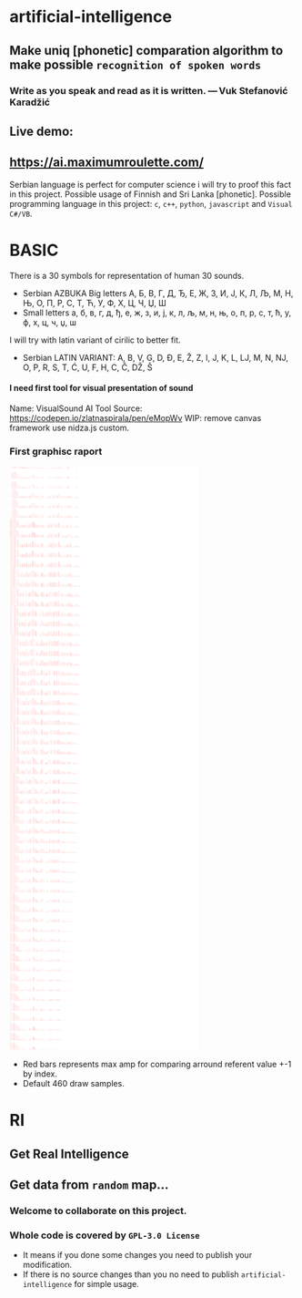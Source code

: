 # artificial-intelligence
## Make uniq [phonetic] comparation algorithm to make possible `recognition of spoken words`
### Write as you speak and read as it is written.  — Vuk Stefanović Karadžić 

## Live demo:
## https://ai.maximumroulette.com/

Serbian language is perfect for computer science i will try to proof this fact in this project.
Possible usage of Finnish and Sri Lanka [phonetic].
Possible programming language in this project: `c`, `c++`, `python`, `javascript` and `Visual C#/VB`.

# BASIC
There is a 30 symbols for representation of human 30 sounds.

- Serbian AZBUKA
  Big letters
  А, Б, В, Г, Д, Ђ, Е, Ж, З, И, Ј, К, Л, Љ, М, Н, Њ, О, П, Р, С, Т, Ћ, У, Ф, Х, Ц, Ч, Џ, Ш
- Small letters
  a, б, в, г, д, ђ, е, ж, з, и, ј, к, л, љ, м, н, њ, о, п, р, с, т, ћ, у, ф, х, ц, ч, џ, ш


I will try with latin variant of cirilic to better fit.

 - Serbian LATIN VARIANT:
   A, B, V, G, D, Đ, E, Ž, Z, I, J, K, L, LJ, M, N, NJ, O, P, R, S, T, Ć, U, F, H, C, Č, DŽ, Š

#### I need first tool for visual presentation of sound
  Name: VisualSound AI Tool
  Source: https://codepen.io/zlatnaspirala/pen/eMopWv
  WIP: remove canvas framework use nidza.js custom.


### First graphisc raport

![](https://github.com/zlatnaspirala/artificial-intelligence/blob/main/data/raports/a-sample1.png)

 - Red bars represents max amp for comparing arround referent value +-1 by index.
 - Default 460 draw samples.


# RI
## Get Real Intelligence
## Get data from `random` map...


### Welcome to collaborate on this project.

### Whole code is covered by `GPL-3.0 License`

 - It means if you done some changes you need to publish your modification.
 - If there is no source changes than you no need to publish `artificial-intelligence` for simple usage.